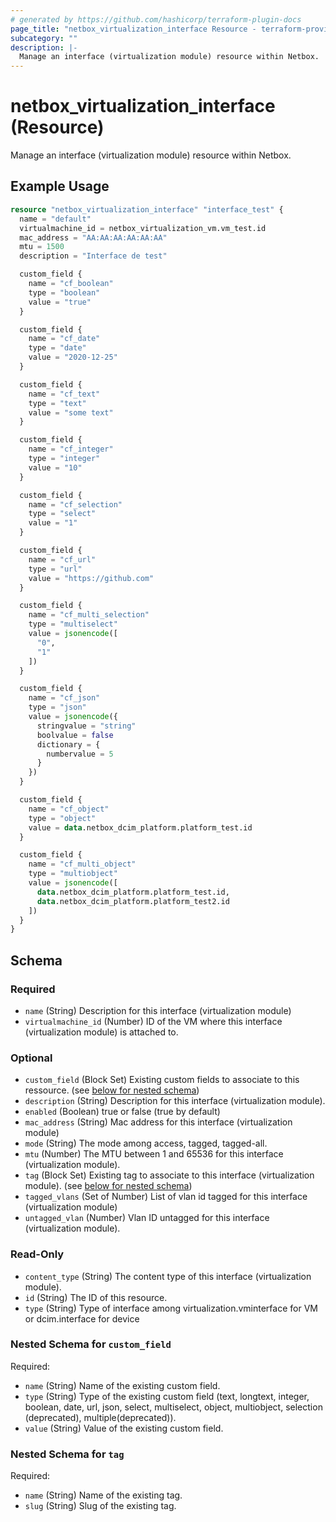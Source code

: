 ```yaml
---
# generated by https://github.com/hashicorp/terraform-plugin-docs
page_title: "netbox_virtualization_interface Resource - terraform-provider-netbox"
subcategory: ""
description: |-
  Manage an interface (virtualization module) resource within Netbox.
---
```


# netbox_virtualization_interface (Resource)

Manage an interface (virtualization module) resource within Netbox.

## Example Usage

```terraform
resource "netbox_virtualization_interface" "interface_test" {
  name = "default"
  virtualmachine_id = netbox_virtualization_vm.vm_test.id
  mac_address = "AA:AA:AA:AA:AA:AA"
  mtu = 1500
  description = "Interface de test"

  custom_field {
    name = "cf_boolean"
    type = "boolean"
    value = "true"
  }

  custom_field {
    name = "cf_date"
    type = "date"
    value = "2020-12-25"
  }

  custom_field {
    name = "cf_text"
    type = "text"
    value = "some text"
  }

  custom_field {
    name = "cf_integer"
    type = "integer"
    value = "10"
  }

  custom_field {
    name = "cf_selection"
    type = "select"
    value = "1"
  }

  custom_field {
    name = "cf_url"
    type = "url"
    value = "https://github.com"
  }

  custom_field {
    name = "cf_multi_selection"
    type = "multiselect"
    value = jsonencode([
      "0",
      "1"
    ])
  }

  custom_field {
    name = "cf_json"
    type = "json"
    value = jsonencode({
      stringvalue = "string"
      boolvalue = false
      dictionary = {
        numbervalue = 5
      }
    })
  }

  custom_field {
    name = "cf_object"
    type = "object"
    value = data.netbox_dcim_platform.platform_test.id
  }

  custom_field {
    name = "cf_multi_object"
    type = "multiobject"
    value = jsonencode([
      data.netbox_dcim_platform.platform_test.id,
      data.netbox_dcim_platform.platform_test2.id
    ])
  }
}
```

<!-- schema generated by tfplugindocs -->
## Schema

### Required

- `name` (String) Description for this interface (virtualization module)
- `virtualmachine_id` (Number) ID of the VM where this interface (virtualization module) is attached to.

### Optional

- `custom_field` (Block Set) Existing custom fields to associate to this ressource. (see [below for nested schema](#nestedblock--custom_field))
- `description` (String) Description for this interface (virtualization module).
- `enabled` (Boolean) true or false (true by default)
- `mac_address` (String) Mac address for this interface (virtualization module)
- `mode` (String) The mode among access, tagged, tagged-all.
- `mtu` (Number) The MTU between 1 and 65536 for this interface (virtualization module).
- `tag` (Block Set) Existing tag to associate to this interface (virtualization module). (see [below for nested schema](#nestedblock--tag))
- `tagged_vlans` (Set of Number) List of vlan id tagged for this interface (virtualization module)
- `untagged_vlan` (Number) Vlan ID untagged for this interface (virtualization module).

### Read-Only

- `content_type` (String) The content type of this interface (virtualization module).
- `id` (String) The ID of this resource.
- `type` (String) Type of interface among virtualization.vminterface for VM or dcim.interface for device

<a id="nestedblock--custom_field"></a>
### Nested Schema for `custom_field`

Required:

- `name` (String) Name of the existing custom field.
- `type` (String) Type of the existing custom field (text, longtext, integer, boolean, date, url, json, select, multiselect, object, multiobject, selection (deprecated), multiple(deprecated)).
- `value` (String) Value of the existing custom field.


<a id="nestedblock--tag"></a>
### Nested Schema for `tag`

Required:

- `name` (String) Name of the existing tag.
- `slug` (String) Slug of the existing tag.


